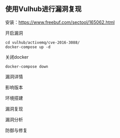 ## 使用Vulhub进行漏洞复现

安装：https://www.freebuf.com/sectool/165062.html

开启漏洞

```
cd vulhub/activemq/cve-2016-3088/
docker-compose up -d
```

关闭docker

```
docker-compose down
```

漏洞详情

影响版本

环境搭建

漏洞复现

漏洞分析

防御与修复

